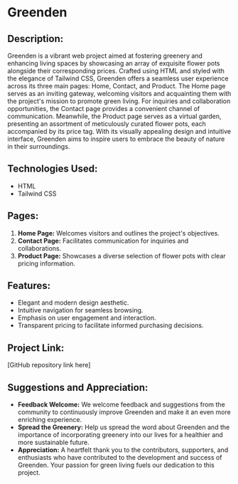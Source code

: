 # Greenden

## Description:
Greenden is a vibrant web project aimed at fostering greenery and enhancing living spaces by showcasing an array of exquisite flower pots alongside their corresponding prices. Crafted using HTML and styled with the elegance of Tailwind CSS, Greenden offers a seamless user experience across its three main pages: Home, Contact, and Product. The Home page serves as an inviting gateway, welcoming visitors and acquainting them with the project's mission to promote green living. For inquiries and collaboration opportunities, the Contact page provides a convenient channel of communication. Meanwhile, the Product page serves as a virtual garden, presenting an assortment of meticulously curated flower pots, each accompanied by its price tag. With its visually appealing design and intuitive interface, Greenden aims to inspire users to embrace the beauty of nature in their surroundings.

## Technologies Used:
- HTML
- Tailwind CSS

## Pages:
1. **Home Page:** Welcomes visitors and outlines the project's objectives.
2. **Contact Page:** Facilitates communication for inquiries and collaborations.
3. **Product Page:** Showcases a diverse selection of flower pots with clear pricing information.

## Features:
- Elegant and modern design aesthetic.
- Intuitive navigation for seamless browsing.
- Emphasis on user engagement and interaction.
- Transparent pricing to facilitate informed purchasing decisions.

## Project Link:
[GitHub repository link here]

## Suggestions and Appreciation:
- **Feedback Welcome:** We welcome feedback and suggestions from the community to continuously improve Greenden and make it an even more enriching experience.
- **Spread the Greenery:** Help us spread the word about Greenden and the importance of incorporating greenery into our lives for a healthier and more sustainable future.
- **Appreciation:** A heartfelt thank you to the contributors, supporters, and enthusiasts who have contributed to the development and success of Greenden. Your passion for green living fuels our dedication to this project.
